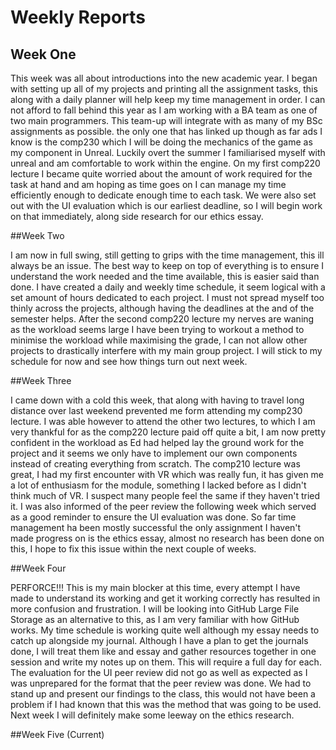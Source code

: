 # Weekly Reports

## Week One

This week was all about introductions into the new academic year. I began with setting up all of my projects and printing all the assignment tasks, this along with a daily planner will help keep my time management in order. I can not afford to fall behind this year as I am working with a BA team as one of two main programmers. This team-up will integrate with as many of my BSc assignments as possible. the only one that has linked up though as far ads I know is the comp230 which I will be doing the mechanics of the game as my component in Unreal. Luckily overt the summer I familiarised myself with unreal and am comfortable to work within the engine. On my first comp220 lecture I became quite worried about the amount of work required for the task at hand and am hoping as time goes on I can manage my time efficiently enough to dedicate enough time to each task. We were also set out with the UI evaluation which is our earliest deadline, so I will begin work on that immediately, along side research for our ethics essay.

##Week Two

I am now in full swing, still getting to grips with the time management, this ill always be an issue. The best way to keep on top of everything is to ensure I understand the work needed and the time available, this is easier said than done. I have created a daily and weekly time schedule, it seem logical with a set amount of hours dedicated to each project. I must not spread myself too thinly across the projects, although having the deadlines at the and of the semester helps. After the second comp220 lecture my nerves are waning as the workload seems large I have been trying to workout a method to minimise the workload while maximising the grade, I can not allow other projects to drastically interfere with my main group project. I will stick to my schedule for now and see how things turn out next week.

##Week Three

I came down with a cold this week, that along with having to travel long distance over last weekend prevented me form attending my comp230 lecture. I was able however to attend the other two lectures, to which I am very thankful for as the comp220 lecture paid off quite a bit, I am now pretty confident in the workload as Ed had helped lay the ground work for the project and it seems we only have to implement our own components instead of creating everything from scratch. The comp210 lecture was great, I had my first encounter with VR which was really fun, it has given me a lot of enthusiasm for the module, something I lacked before as I didn't think much of VR. I suspect many people feel the same if they haven't tried it. I was also informed of the peer review the following week which served as a good reminder to ensure the UI evaluation was done. So far time management ha been mostly successful the only assignment I haven't made progress on is the ethics essay, almost no research has been done on this, I hope to fix this issue within the next couple of weeks.

##Week Four

PERFORCE!!! This is my main blocker at this time, every attempt I have made to understand its working and get it working correctly has resulted in more confusion and frustration. I will be looking into GitHub Large File Storage as an alternative to this, as I am very familiar with how GitHub works. My time schedule is working quite well although my essay needs to catch up alongside my journal. Although I have a plan to get the journals done, I will treat them like and essay and gather resources together in one session and write my notes up on them. This will require a full day for each. The evaluation for the UI peer review did not go as well as expected as I was unprepared for the format that the peer review was done. We had to stand up and present our findings to the class, this would not have been a problem if I had known that this was the method that was going to be used. Next week I will definitely make some leeway on the ethics research.

##Week Five (Current)